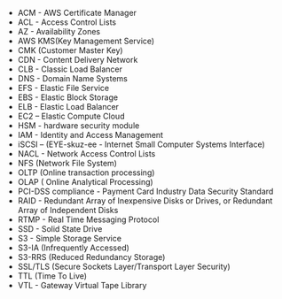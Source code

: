 - ACM - AWS Certificate Manager
- ACL - Access Control Lists 
- AZ - Availability Zones
- AWS KMS(Key Management Service)
- CMK (Customer Master Key)
- CDN - Content Delivery Network 
- CLB - Classic Load Balancer
- DNS - Domain Name Systems
- EFS - Elastic File Service
- EBS - Elastic Block Storage
- ELB - Elastic Load Balancer
- EC2 – Elastic Compute Cloud
- HSM - hardware security module 
- IAM - Identity and Access Management
- iSCSI – (EYE-skuz-ee - Internet Small Computer Systems Interface) 
- NACL - Network Access Control Lists
- NFS (Network File System)
- OLTP (Online transaction processing)
- OLAP ( Online Analytical Processing)
- PCI-DSS compliance - Payment Card Industry Data Security Standard
- RAID - Redundant Array of Inexpensive Disks or Drives, or Redundant Array of Independent Disks
- RTMP - Real Time Messaging Protocol
- SSD - Solid State Drive
- S3 - Simple Storage Service
- S3-IA (Infrequently Accessed) 
- S3-RRS (Reduced Redundancy Storage)
- SSL/TLS (Secure Sockets Layer/Transport Layer Security)
- TTL (Time To Live)
- VTL - Gateway Virtual Tape Library 
